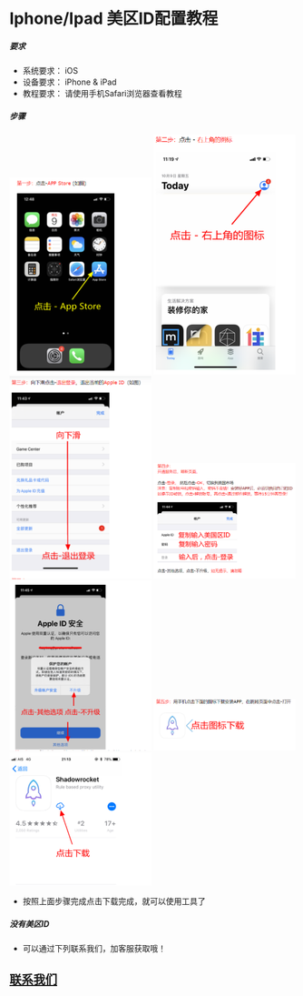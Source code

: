 # Iphone/Ipad 美区ID配置教程

##### 要求

 - 系统要求： iOS
 - 设备要求： iPhone & iPad
 - 教程要求： 请使用手机Safari浏览器查看教程
##### 步骤


<img src="./img/ios_a1.png"  width="250" alt="" />
<img src="./img/ios_a2.png"  width="250" alt="" />
<img src="./img/ios_a3.png"  width="250" alt="" />
<img src="./img/ios_a4.png"  width="250" alt="" />
<img src="./img/ios_a5.png"  width="250" alt="" />
<img src="./img/ios_a6.png"  width="250" alt="" />
<img src="./img/ios_a7.png"  width="250" alt="" />


- 按照上面步骤完成点击下载完成，就可以使用工具了
##### 没有美区ID

 - 可以通过下列联系我们，加客服获取哦！

## [联系我们](./联系我们.md)
